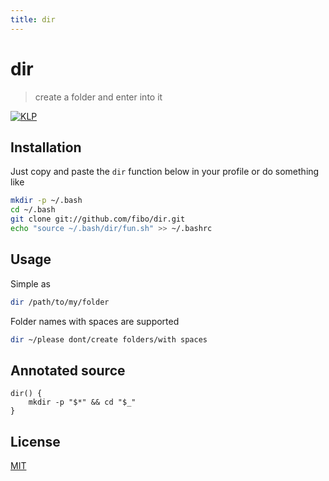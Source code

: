 ```yaml
---
title: dir
---
```

# dir

> create a folder and enter into it

[![KLP](https://img.shields.io/badge/kiss-literate-orange.svg)](http://g14n.info/kiss-literate-programming)

## Installation

Just copy and paste the `dir` function below in your profile or do something like

```bash
mkdir -p ~/.bash
cd ~/.bash
git clone git://github.com/fibo/dir.git
echo "source ~/.bash/dir/fun.sh" >> ~/.bashrc
```

## Usage

Simple as

```bash
dir /path/to/my/folder
```

Folder names with spaces are supported

```bash
dir ~/please dont/create folders/with spaces
```

## Annotated source

    dir() {
    	mkdir -p "$*" && cd "$_"
    }

## License

[MIT](http://g14n.info/mit-license)
